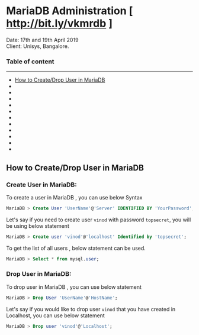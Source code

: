 # MariaDB Administration [ http://bit.ly/vkmrdb ]

Date: 17th and 19th April 2019<br/>
Client: Unisys, Bangalore.

### Table of content
---
<ul>
    <li><a href="#ch01">How to Create/Drop User in MariaDB</a></li>
    <li><a href="#ch02"></a></li>
    <li><a href="#ch03"></a></li>
    <li><a href="#ch04"></a></li>
    <li><a href="#ch05"></a></li>
    <li><a href="#ch06"></a></li>
    <li><a href="#ch07"></a></li>
    <li><a href="#ch08"></a></li>
    <li><a href="#ch09"></a></li>
    <li><a href="#ch10"></a></li>
    <li><a href="#ch11"></a></li>
    <li><a href="#ch12"></a></li>
</ul>

<div id="ch01">

## How to Create/Drop User in MariaDB

### Create User in MariaDB:

To create a user in MariaDB , you can use below Syntax

```sql
MariaDB > Create User 'UserName'@'Server' IDENTIFIED BY 'YourPassword';
```

Let's say if you need to create user `vinod` with password `topsecret`, you will be using below statement


```sql
MariaDB > Create user 'vinod'@'localhost' Identified by 'topsecret';
```

To get the list of all users , below statement can be used.

```sql
MariaDB > Select * from mysql.user; 
```

### Drop User in MariaDB: 

To drop user in MariaDB , you can use below statement

```sql
MariaDB > Drop User 'UserName'@'HostName';
```

Let's say if you would like to drop user `vinod` that you have created in Localhost, you can use below statement

```sql
MariaDB > Drop user 'vinod'@'Localhost'; 
```
</div>

